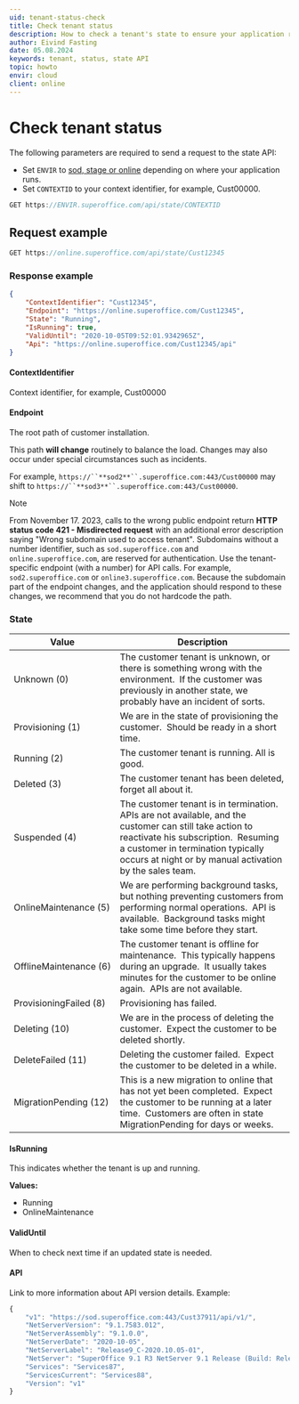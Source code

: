 ```yaml
---
uid: tenant-status-check
title: Check tenant status
description: How to check a tenant's state to ensure your application remains stable and responds accordingly.
author: Eivind Fasting
date: 05.08.2024
keywords: tenant, status, state API
topic: howto
envir: cloud
client: online
---
```


# Check tenant status

The following parameters are required to send a request to the state API:
* Set `ENVIR` to [sod, stage or online][1] depending on where your application runs.
* Set `CONTEXTID` to your context identifier, for example, Cust00000.

```csharp
GET https://ENVIR.superoffice.com/api/state/CONTEXTID
```

## Request example

```csharp
GET https://online.superoffice.com/api/state/Cust12345
```

### Response example

```json
{
    "ContextIdentifier": "Cust12345",
    "Endpoint": "https://online.superoffice.com/Cust12345",
    "State": "Running",
    "IsRunning": true,
    "ValidUntil": "2020-10-05T09:52:01.9342965Z",
    "Api": "https://online.superoffice.com/Cust12345/api"
}
```

#### ContextIdentifier

Context identifier, for example, Cust00000

#### Endpoint

The root path of customer installation.

This path **will change** routinely to balance the load. Changes may also occur under special circumstances such as incidents.

For example, `https://``**sod2**``.superoffice.com:443/Cust00000` may shift to `https://``**sod3**``.superoffice.com:443/Cust00000`.

> [!NOTE]
> From November 17. 2023, calls to the wrong public endpoint return **HTTP status code 421 - Misdirected request** with an additional error description saying "Wrong subdomain used to access tenant". Subdomains without a number identifier, such as `sod.superoffice.com` and `online.superoffice.com`, are reserved for authentication. Use the tenant-specific endpoint (with a number) for API calls. For example, `sod2.superoffice.com` or `online3.superoffice.com`. Because the subdomain part of the endpoint changes, and the application should respond to these changes, we recommend that you do not hardcode the path.

### State

| Value | Description |
|-------|-------------|
| Unknown (0) | The customer tenant is unknown, or there is something wrong with the environment.  If the customer was previously in another state, we probably have an incident of sorts. |
| Provisioning (1) | We are in the state of provisioning the customer.  Should be ready in a short time. |
| Running (2) | The customer tenant is running. All is good. |
| Deleted (3) | The customer tenant has been deleted, forget all about it. |
| Suspended (4) | The customer tenant is in termination.  APIs are not available, and the customer can still take action to reactivate his subscription.  Resuming a customer in termination typically occurs at night or by manual activation by the sales team. |
| OnlineMaintenance (5) | We are performing background tasks, but nothing preventing customers from performing normal operations.  API is available.  Background tasks might take some time before they start. |
| OfflineMaintenance (6) | The customer tenant is offline for maintenance.  This typically happens during an upgrade.  It usually takes minutes for the customer to be online again.  APIs are not available. |
| ProvisioningFailed (8) | Provisioning has failed.  |
| Deleting (10) | We are in the process of deleting the customer.  Expect the customer to be deleted shortly. |
| DeleteFailed (11) | Deleting the customer failed.  Expect the customer to be deleted in a while. |
| MigrationPending (12) | This is a new migration to online that has not yet been completed.  Expect the customer to be running at a later time.  Customers are often in state MigrationPending for days or weeks. |

#### IsRunning

This indicates whether the tenant is up and running.

**Values:**

* Running
* OnlineMaintenance

#### ValidUntil

When to check next time if an updated state is needed.

#### API

Link to more information about API version details. Example:

```javascript
{
    "v1": "https://sod.superoffice.com:443/Cust37911/api/v1/",
    "NetServerVersion": "9.1.7583.012",
    "NetServerAssembly": "9.1.0.0",
    "NetServerDate": "2020-10-05",
    "NetServerLabel": "Release9_C-2020.10.05-01",
    "NetServer": "SuperOffice 9.1 R3 NetServer 9.1 Release (Build: Release9_C-2020.10.05-01)",
    "Services": "Services87",
    "ServicesCurrent": "Services88",
    "Version": "v1"
}
```
<!-- Referenced links -->
[1]: ../../getting-started/app-envir.md
